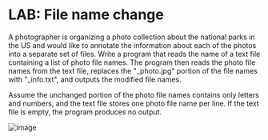 # LAB: File name change

A photographer is organizing a photo collection about the national parks in the US and would like to annotate the information about each of the photos into a separate set of files. Write a program that reads the name of a text file containing a list of photo file names. The program then reads the photo file names from the text file, replaces the "_photo.jpg" portion of the file names with "_info.txt", and outputs the modified file names.

Assume the unchanged portion of the photo file names contains only letters and numbers, and the text file stores one photo file name per line. If the text file is empty, the program produces no output.

![image](https://github.com/PonguTracer/-File-name-change/assets/67764701/70e814a1-a73c-4804-9be3-101558d20a34)
